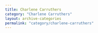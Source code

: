 ```yaml
---
title: Charlene Carruthers
category: "Charlene Carruthers"
layout: archive-categories
permalink: "category/charlene-carruthers"
---
```


